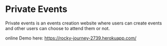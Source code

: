# Private Events #

Private events is an events creation website where users can create events and other users can choose to attend them or not.

online Demo here: https://rocky-journey-2739.herokuapp.com/
